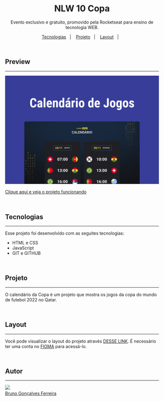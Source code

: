 <h1 align="center">NLW 10 Copa </h1>

<p align="center">Evento exclusivo e gratuito, promovido pela Rocketseat para ensino de tecnologia WEB.</p>

<p align="center">
 <a href="#-tecnologias">Tecnologias</a>&nbsp;&nbsp;&nbsp;|&nbsp;&nbsp;&nbsp;
  <a href="#-projeto">Projeto</a>&nbsp;&nbsp;&nbsp;|&nbsp;&nbsp;&nbsp;
  <a href="#-layout">Layout</a>&nbsp;&nbsp;&nbsp;|&nbsp;&nbsp;&nbsp;
</p>

</br>

## Preview

---

<p>
  <img alt="Calendario da copa" src=".github/preview.png">    
</p>

<a href="https://brunogoncalvesferreira.github.io/world-cup-schedule/">Clique aqui e veja o projeto funcionando</a>

</br>

## Tecnologias

---

Esse projeto foi desenvolvido com as seguites tecnologias:

- HTML e CSS
- JavaScript
- GIT e GITHUB

</br>

## Projeto

---

O calendário da Copa é um projeto que mostra os jogos da copa do mundo de futebol 2022 no Qatar.

</br>

## Layout

---

Você pode visualizar o layout do projeto através [DESSE LINK](<https://www.figma.com/file/0nWaXPSVGMvXsKw5EyeYN7/Calend%C3%A1rio-de-Jogos-(Community)?node-id=0%3A1>). É necessário ter uma conta no [FIGMA](https://www.figma.com) para acessá-lo.

</br>

## Autor

---

<img src="https://github.com/brunogoncalvesferreira.png" width="20%"/>
</br>
<a href="https://www.linkedin.com/bruno-goncalves-ferreira">Bruno Gonçalves Ferreira</a>
